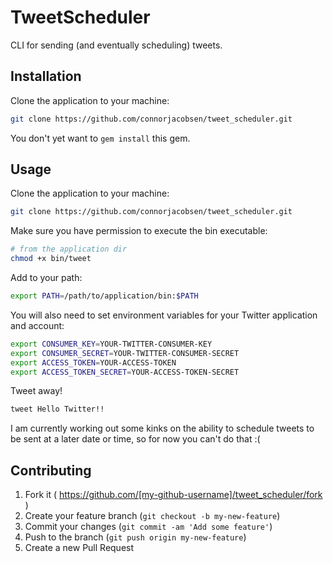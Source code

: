 # TweetScheduler

CLI for sending (and eventually scheduling) tweets.

## Installation

Clone the application to your machine:
```bash
git clone https://github.com/connorjacobsen/tweet_scheduler.git
```

You don't yet want to `gem install` this gem.

## Usage

Clone the application to your machine:
```bash
git clone https://github.com/connorjacobsen/tweet_scheduler.git
```

Make sure you have permission to execute the bin executable:
```bash
# from the application dir
chmod +x bin/tweet
```

Add to your path:
```bash
export PATH=/path/to/application/bin:$PATH
```

You will also need to set environment variables for your Twitter application and account:
```bash
export CONSUMER_KEY=YOUR-TWITTER-CONSUMER-KEY
export CONSUMER_SECRET=YOUR-TWITTER-CONSUMER-SECRET
export ACCESS_TOKEN=YOUR-ACCESS-TOKEN
export ACCESS_TOKEN_SECRET=YOUR-ACCESS-TOKEN-SECRET
```

Tweet away!
```bash
tweet Hello Twitter!!
```

I am currently working out some kinks on the ability to schedule tweets to be sent at a later date or time, so for now you can't do that :(

## Contributing

1. Fork it ( https://github.com/[my-github-username]/tweet_scheduler/fork )
2. Create your feature branch (`git checkout -b my-new-feature`)
3. Commit your changes (`git commit -am 'Add some feature'`)
4. Push to the branch (`git push origin my-new-feature`)
5. Create a new Pull Request
